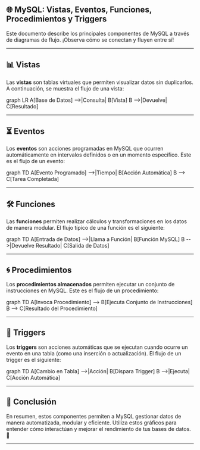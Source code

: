 ## 🌐 MySQL: Vistas, Eventos, Funciones, Procedimientos y Triggers

Este documento describe los principales componentes de MySQL a través de diagramas de flujo. ¡Observa cómo se conectan y fluyen entre sí!

---

## 📊 Vistas

Las **vistas** son tablas virtuales que permiten visualizar datos sin duplicarlos. A continuación, se muestra el flujo de una vista:

<div class="mermaid">
graph LR
    A[Base de Datos] -->|Consulta| B[Vista]
    B -->|Devuelve| C[Resultado]
</div>

---

## ⏳ Eventos

Los **eventos** son acciones programadas en MySQL que ocurren automáticamente en intervalos definidos o en un momento específico. Este es el flujo de un evento:

<div class="mermaid">
graph TD
    A[Evento Programado] -->|Tiempo| B[Acción Automática]
    B --> C[Tarea Completada]
</div>

---

## 🛠️ Funciones

Las **funciones** permiten realizar cálculos y transformaciones en los datos de manera modular. El flujo típico de una función es el siguiente:

<div class="mermaid">
graph TD
    A[Entrada de Datos] -->|Llama a Función| B[Función MySQL]
    B -->|Devuelve Resultado| C[Salida de Datos]
</div>

---

## 🌀 Procedimientos

Los **procedimientos almacenados** permiten ejecutar un conjunto de instrucciones en MySQL. Este es el flujo de un procedimiento:

<div class="mermaid">
graph TD
    A[Invoca Procedimiento] --> B[Ejecuta Conjunto de Instrucciones]
    B --> C[Resultado del Procedimiento]
</div>

---

## 🔁 Triggers

Los **triggers** son acciones automáticas que se ejecutan cuando ocurre un evento en una tabla (como una inserción o actualización). El flujo de un trigger es el siguiente:

<div class="mermaid">
graph TD
    A[Cambio en Tabla] -->|Acción| B[Dispara Trigger]
    B -->|Ejecuta| C[Acción Automática]
</div>

---

## 🔗 Conclusión

En resumen, estos componentes permiten a MySQL gestionar datos de manera automatizada, modular y eficiente. Utiliza estos gráficos para entender cómo interactúan y mejorar el rendimiento de tus bases de datos. 🚀

---


